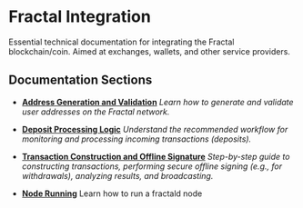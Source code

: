 # Fractal Integration

Essential technical documentation for integrating the Fractal blockchain/coin. Aimed at exchanges, wallets, and other service providers.

## Documentation Sections

- **[Address Generation and Validation](./docs/address-generation-validation.md)**
  _Learn how to generate and validate user addresses on the Fractal network._

- **[Deposit Processing Logic](./docs/deposit-processing-logic.md)**
  _Understand the recommended workflow for monitoring and processing incoming transactions (deposits)._

- **[Transaction Construction and Offline Signature](./docs/transaction-signature.md)**
  _Step-by-step guide to constructing transactions, performing secure offline signing (e.g., for withdrawals), analyzing results, and broadcasting._

- **[Node Running](https://github.com/fractal-bitcoin/fractald-release)**
  Learn how to run a fractald node
